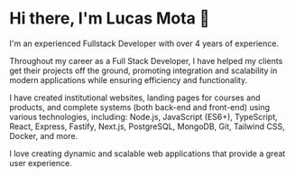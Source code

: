 # Hi there, I'm Lucas Mota 👋

I'm an experienced Fullstack Developer with over 4 years of experience.

Throughout my career as a Full Stack Developer, I have helped my clients get their projects off the ground, promoting integration and scalability in modern applications while ensuring efficiency and functionality.

I have created institutional websites, landing pages for courses and products, and complete systems (both back-end and front-end) using various technologies, including: Node.js, JavaScript (ES6+), TypeScript, React, Express, Fastify, Next.js, PostgreSQL, MongoDB, Git, Tailwind CSS, Docker, and more.

I love creating dynamic and scalable web applications that provide a great user experience.

<!--
**l-mota/l-mota** is a ✨ _special_ ✨ repository because its `README.md` (this file) appears on your GitHub profile.

Here are some ideas to get you started:

- 🔭 I’m currently working on ...
- 🌱 I’m currently learning ...
- 👯 I’m looking to collaborate on ...
- 🤔 I’m looking for help with ...
- 💬 Ask me about ...
- 📫 How to reach me: ...
- 😄 Pronouns: ...
- ⚡ Fun fact: ...
  -->
